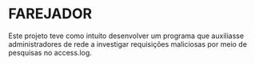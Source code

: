 # FAREJADOR
Este projeto teve como intuito desenvolver um programa que auxiliasse administradores de rede a investigar requisições maliciosas por meio de pesquisas no access.log.

